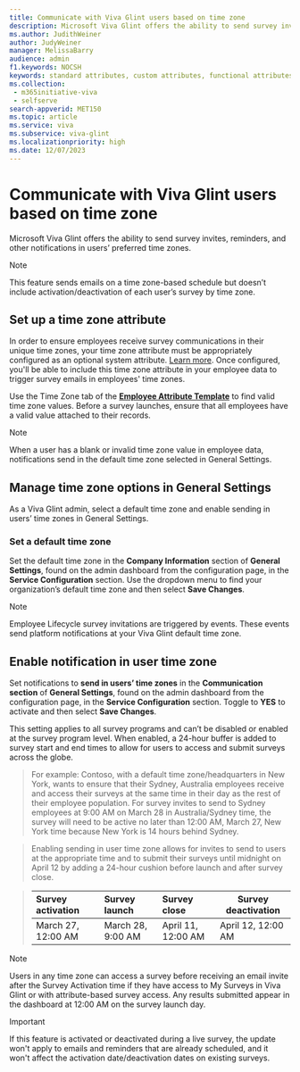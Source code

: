 ```yaml
---
title: Communicate with Viva Glint users based on time zone
description: Microsoft Viva Glint offers the ability to send survey invites, reminders, and other notifications in users’ preferred time zones. 
ms.author: JudithWeiner
author: JudyWeiner
manager: MelissaBarry
audience: admin
f1.keywords: NOCSH
keywords: standard attributes, custom attributes, functional attributes, time zones, languages
ms.collection: 
 - m365initiative-viva
 - selfserve
search-appverid: MET150
ms.topic: article
ms.service: viva
ms.subservice: viva-glint
ms.localizationpriority: high
ms.date: 12/07/2023
---
```


# Communicate with Viva Glint users based on time zone

Microsoft Viva Glint offers the ability to send survey invites, reminders, and other notifications in users’ preferred time zones. 

> [!NOTE]
> This feature sends emails on a time zone-based schedule but doesn’t include activation/deactivation of each user’s survey by time zone.

## Set up a time zone attribute

In order to ensure employees receive survey communications in their unique time zones, your time zone attribute must be appropriately configured as an optional system attribute. [Learn more](https://go.microsoft.com/fwlink/?linkid=2247991). Once configured, you'll be able to include this time zone attribute in your employee data to trigger survey emails in employees' time zones.
 
Use the Time Zone tab of the [**Employee Attribute Template**](https://www.microsoft.com/download/details.aspx?id=105533) to find valid time zone values. Before a survey launches, ensure that all employees have a valid value attached to their records.

> [!NOTE]
> When a user has a blank or invalid time zone value in employee data, notifications send in the default time zone selected in General Settings.

## Manage time zone options in General Settings

As a Viva Glint admin, select a default time zone and enable sending in users’ time zones in General Settings.

### Set a default time zone

Set the default time zone in the **Company Information** section of **General Settings**, found on the admin dashboard from the configuration page, in the **Service Configuration** section. Use the dropdown menu to find your organization’s default time zone and then select **Save Changes**.

> [!NOTE]
> Employee Lifecycle survey invitations are triggered by events. These events send platform notifications at your Viva Glint default time zone.

## Enable notification in user time zone

Set notifications to **send in users’ time zones** in the **Communication section** of **General Settings**, found on the admin dashboard from the configuration page, in the **Service Configuration** section. Toggle to **YES** to activate and then select **Save Changes**.

This setting applies to all survey programs and can’t be disabled or enabled at the survey program level. When enabled, a 24-hour buffer is added to survey start and end times to allow for users to access and submit surveys across the globe.

> For example:
> Contoso, with a default time zone/headquarters in New York, wants to ensure that their Sydney, Australia employees receive and access their surveys at the same time in their day as the rest of their employee population. For survey invites to send to Sydney employees at 9:00 AM on March 28 in Australia/Sydney time, the survey will need to be active no later than 12:00 AM, March 27, New York time because New York is 14 hours behind Sydney.

> Enabling sending in user time zone allows for invites to send to users at the appropriate time and to submit their surveys until midnight on April 12 by adding a 24-hour cushion before launch and after survey close.

> |Survey activation|Survey launch|Survey close|Survey deactivation|
> |:----------------|:------------|:-----------|-------------------|
> |March 27, 12:00 AM|March 28, 9:00 AM|April 11, 12:00 AM|April 12, 12:00 AM|

> [!NOTE]
> Users in any time zone can access a survey before receiving an email invite after the Survey Activation time if they have access to My Surveys in Viva Glint or with attribute-based survey access. Any results submitted appear in the dashboard at 12:00 AM on the survey launch day.

>[!IMPORTANT]
> If this feature is activated or deactivated during a live survey, the update won't apply to emails and reminders that are already scheduled, and it won't affect the activation date/deactivation dates on existing surveys.

